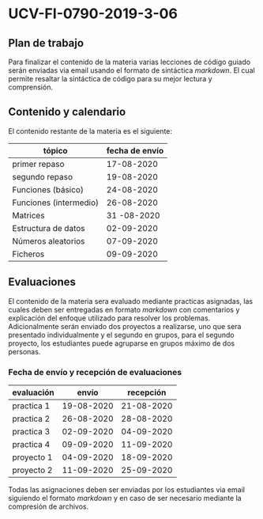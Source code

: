 # UCV-FI-0790-2019-3-06

## Plan de trabajo

Para finalizar el contenido de la materia varias lecciones de código guiado serán enviadas via email usando el formato de sintáctica *markdown*. El cual permite resaltar la sintáctica de código para su mejor lectura y comprensión.

## Contenido y calendario

El contenido restante de la materia es el siguiente:

tópico | fecha de envío
-------|---------------
primer repaso | 17-08-2020
segundo repaso | 19-08-2020
Funciones (básico) | 24-08-2020
Funciones (intermedio) | 26-08-2020
Matrices | 31 -08-2020
Estructura de datos | 02-09-2020
Números aleatorios | 07-09-2020
Ficheros | 09-09-2020

## Evaluaciones

El contenido de la materia sera evaluado mediante practicas asignadas, las cuales deben ser entregadas en formato *markdown* con comentarios y explicación del enfoque utilizado para resolver los problemas. Adicionalmente serán enviado dos proyectos a realizarse, uno que sera presentado individualmente y el segundo en grupos, para el segundo proyecto, los estudiantes puede agruparse en grupos máximo de dos personas.

### Fecha de envío y recepción de evaluaciones

evaluación | envío | recepción
-----------|-------|----------
practica 1 | 19-08-2020 | 21-08-2020
practica 2 | 26-08-2020 | 28-08-2020
practica 3 | 02-09-2020 | 04-09-2020
practica 4 | 09-09-2020 | 11-09-2020
proyecto 1 | 04-09-2020 | 18-09-2020 
proyecto 2 | 11-09-2020 | 25-09-2020

Todas las asignaciones deben ser enviadas por los estudiantes via email siguiendo el formato *markdown* y en caso de ser necesario mediante la compresión de archivos.
